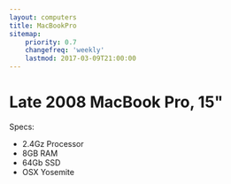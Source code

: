 ```yaml
---
layout: computers
title: MacBookPro
sitemap:
    priority: 0.7
    changefreq: 'weekly'
    lastmod: 2017-03-09T21:00:00
---
```

# Late 2008 MacBook Pro, 15"

Specs:

* 2.4Gz Processor
* 8GB RAM
* 64Gb SSD
* OSX Yosemite
